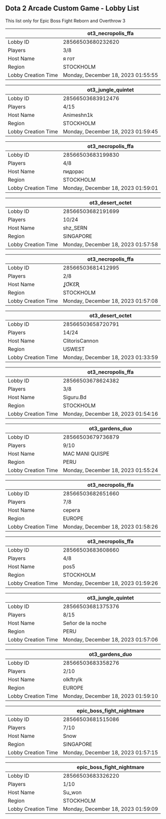 ## Dota 2 Arcade Custom Game - Lobby List

This list only for Epic Boss Fight Reborn and Overthrow 3

|  | ot3_necropolis_ffa |
| ------ | ------ |
| Lobby ID | 28566503680232620 |
| Players | 3/8 |
| Host Name | я гот |
| Region | STOCKHOLM |
| Lobby Creation Time | Monday, December 18, 2023 01:55:55 |


|  | ot3_jungle_quintet |
| ------ | ------ |
| Lobby ID | 28566503683912476 |
| Players | 4/15 |
| Host Name | Animeshn1k |
| Region | STOCKHOLM |
| Lobby Creation Time | Monday, December 18, 2023 01:59:45 |


|  | ot3_necropolis_ffa |
| ------ | ------ |
| Lobby ID | 28566503683199830 |
| Players | 4/8 |
| Host Name | пидорас |
| Region | STOCKHOLM |
| Lobby Creation Time | Monday, December 18, 2023 01:59:01 |


|  | ot3_desert_octet |
| ------ | ------ |
| Lobby ID | 28566503682191699 |
| Players | 10/24 |
| Host Name | shz_SERN |
| Region | SINGAPORE |
| Lobby Creation Time | Monday, December 18, 2023 01:57:58 |


|  | ot3_necropolis_ffa |
| ------ | ------ |
| Lobby ID | 28566503681412995 |
| Players | 2/8 |
| Host Name | ʆƠƘƐƦ |
| Region | STOCKHOLM |
| Lobby Creation Time | Monday, December 18, 2023 01:57:08 |


|  | ot3_desert_octet |
| ------ | ------ |
| Lobby ID | 28566503658720791 |
| Players | 14/24 |
| Host Name | ClitorisCannon |
| Region | USWEST |
| Lobby Creation Time | Monday, December 18, 2023 01:33:59 |


|  | ot3_necropolis_ffa |
| ------ | ------ |
| Lobby ID | 28566503678624382 |
| Players | 3/8 |
| Host Name | Siguru.Bd |
| Region | STOCKHOLM |
| Lobby Creation Time | Monday, December 18, 2023 01:54:16 |


|  | ot3_gardens_duo |
| ------ | ------ |
| Lobby ID | 28566503679736879 |
| Players | 9/10 |
| Host Name | MAC MANI QUISPE |
| Region | PERU |
| Lobby Creation Time | Monday, December 18, 2023 01:55:24 |


|  | ot3_necropolis_ffa |
| ------ | ------ |
| Lobby ID | 28566503682651660 |
| Players | 7/8 |
| Host Name | серега |
| Region | EUROPE |
| Lobby Creation Time | Monday, December 18, 2023 01:58:26 |


|  | ot3_necropolis_ffa |
| ------ | ------ |
| Lobby ID | 28566503683608660 |
| Players | 4/8 |
| Host Name | pos5 |
| Region | STOCKHOLM |
| Lobby Creation Time | Monday, December 18, 2023 01:59:26 |


|  | ot3_jungle_quintet |
| ------ | ------ |
| Lobby ID | 28566503681375376 |
| Players | 8/15 |
| Host Name | Señor de la noche |
| Region | PERU |
| Lobby Creation Time | Monday, December 18, 2023 01:57:06 |


|  | ot3_gardens_duo |
| ------ | ------ |
| Lobby ID | 28566503683358276 |
| Players | 2/10 |
| Host Name | olkftrylk |
| Region | EUROPE |
| Lobby Creation Time | Monday, December 18, 2023 01:59:10 |


|  | epic_boss_fight_nightmare |
| ------ | ------ |
| Lobby ID | 28566503681515086 |
| Players | 7/10 |
| Host Name | Snow |
| Region | SINGAPORE |
| Lobby Creation Time | Monday, December 18, 2023 01:57:15 |


|  | epic_boss_fight_nightmare |
| ------ | ------ |
| Lobby ID | 28566503683326220 |
| Players | 1/10 |
| Host Name | Su_won |
| Region | STOCKHOLM |
| Lobby Creation Time | Monday, December 18, 2023 01:59:09 |


